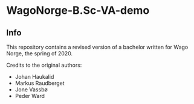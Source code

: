 # WagoNorge-B.Sc-VA-demo

## Info
This repository contains a revised version of a bachelor written for Wago Norge, the spring of 2020. 

Credits to the original authors: 
- Johan Haukalid
- Markus Raudberget
- Jone Vassbø 
- Peder Ward

